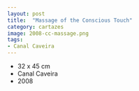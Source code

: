 ```yaml
---
layout: post
title:  "Massage of the Conscious Touch"
category: cartazes
image: 2008-cc-massage.png
tags:
- Canal Caveira
---
```


- 32 x 45 cm
- Canal Caveira
- 2008

